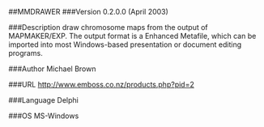 ##MMDRAWER
###Version
0.2.0.0 (April 2003)

###Description
draw chromosome maps from the output of MAPMAKER/EXP. The output format is a Enhanced Metafile, which can be imported into most Windows-based presentation or document editing programs.

###Author
Michael Brown

###URL
http://www.emboss.co.nz/products.php?pid=2

###Language
Delphi

###OS
MS-Windows


